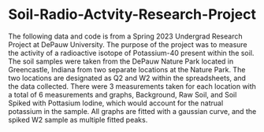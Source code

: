 # Soil-Radio-Actvity-Research-Project
The following data and code is from a Spring 2023 Undergrad Research Project at DePauw University. The purpose of the project was to measure the activity of a radioactive isotope of Potassium-40 present within the soil. The soil samples were taken from the DePauw Nature Park located in Greencastle, Indiana from two separate locations at the Nature Park. The two locations are designated as Q2 and W2 within the spreadsheets, and the data collected. There were 3 measurements taken for each location with a total of 6 measurements and graphs, Background, Raw Soil, and Soil Spiked with Pottasium Iodine, which would account for the natrual potassium in the sample. All graphs are fitted with a gaussian curve, and the spiked W2 sample as multiple fitted peaks. 
